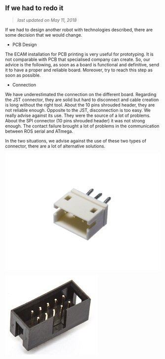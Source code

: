 ## If we had to redo it 

>*last updated on May 11, 2018*
> 

If we had to design another robot with technologies described, there are some decision that we would change. 
* PCB Design

The ECAM installation for PCB printing is very useful for prototyping. It is not comparable with PCB that specialised company can create. So, our advice is the following, as soon as a board is functional and definitive, send it to
have a proper and reliable board. Moreover, try to reach this step as soon as possible. 

* Connection 

We have underestimated the connection on the different board. Regarding the JST connector, they are solid but hard to disconnect and cable creation is  long without the right tool. About the 10 pins shrouded header, they are not 
reliable enough. Opposite to the JST, disconnection is too easy. We really  advise against its use. They were the source of a lot of problems. About the SPI connector (10 pins shrouded header) it was not strong enough. The contact
failure brought a lot of problems in the communication between ROS  serial and ATmega.

In the two situations, we advise against the use of these two types of connector, there are a lot of alternative solutions. 

![JST connector](src/electronics/pcb/pictures/JST_Connector.JPG) 

![10 pins shrouded headers](src/electronics/pcb/pictures/10Pins_shroudedHeaders.JPG)
